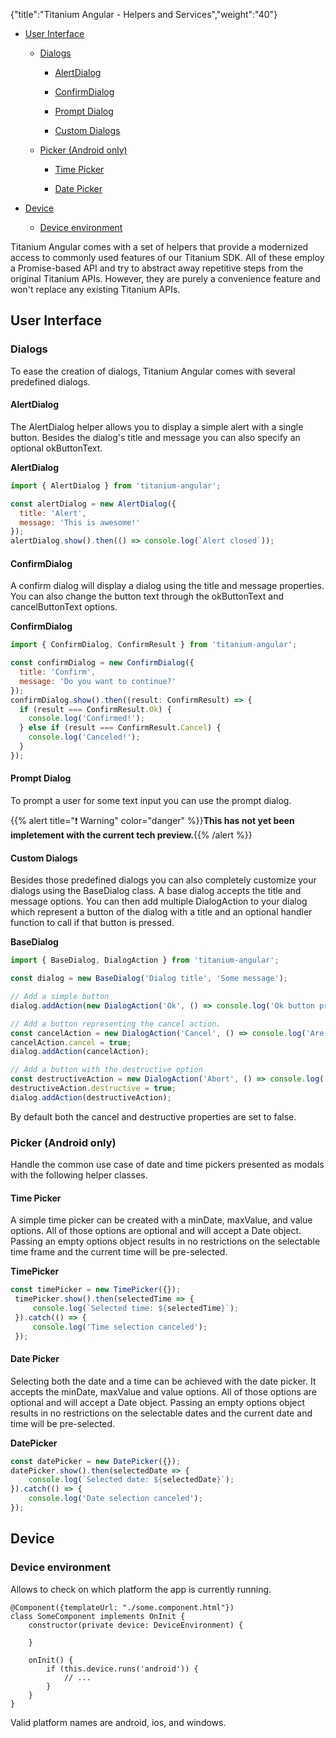 {"title":"Titanium Angular - Helpers and Services","weight":"40"}

* [User Interface](#user-interface)

    * [Dialogs](#dialogs)

        * [AlertDialog](#alertdialog)

        * [ConfirmDialog](#confirmdialog)

        * [Prompt Dialog](#prompt-dialog)

        * [Custom Dialogs](#custom-dialogs)

    * [Picker (Android only)](#picker-android-only)

        * [Time Picker](#time-picker)

        * [Date Picker](#date-picker)

* [Device](#device)

    * [Device environment](#device-environment)

Titanium Angular comes with a set of helpers that provide a modernized access to commonly used features of our Titanium SDK. All of these employ a Promise-based API and try to abstract away repetitive steps from the original Titanium APIs. However, they are purely a convenience feature and won't replace any existing Titanium APIs.

## User Interface

### Dialogs

To ease the creation of dialogs, Titanium Angular comes with several predefined dialogs.

#### AlertDialog

The AlertDialog helper allows you to display a simple alert with a single button. Besides the dialog's title and message you can also specify an optional okButtonText.

**AlertDialog**

```javascript
import { AlertDialog } from 'titanium-angular';

const alertDialog = new AlertDialog({
  title: 'Alert',
  message: 'This is awesome!'
});
alertDialog.show().then(() => console.log(`Alert closed`));
```

#### ConfirmDialog

A confirm dialog will display a dialog using the title and message properties. You can also change the button text through the okButtonText and cancelButtonText options.

**ConfirmDialog**

```javascript
import { ConfirmDialog, ConfirmResult } from 'titanium-angular';

const confirmDialog = new ConfirmDialog({
  title: 'Confirm',
  message: 'Do you want to continue?'
});
confirmDialog.show().then((result: ConfirmResult) => {
  if (result === ConfirmResult.Ok) {
    console.log('Confirmed!');
  } else if (result === ConfirmResult.Cancel) {
    console.log('Canceled!');
  }
});
```

#### Prompt Dialog

To prompt a user for some text input you can use the prompt dialog.

{{% alert title="❗️ Warning" color="danger" %}}**This has not yet been impletement with the current tech preview.**{{% /alert %}}

#### Custom Dialogs

Besides those predefined dialogs you can also completely customize your dialogs using the BaseDialog class. A base dialog accepts the title and message options. You can then add multiple DialogAction to your dialog which represent a button of the dialog with a title and an optional handler function to call if that button is pressed.

**BaseDialog**

```javascript
import { BaseDialog, DialogAction } from 'titanium-angular';

const dialog = new BaseDialog('Dialog title', 'Some message');

// Add a simple button
dialog.addAction(new DialogAction('Ok', () => console.log('Ok button pressed!')));

// Add a button representing the cancel action.
const cancelAction = new DialogAction('Cancel', () => console.log('Are you really gonna quit now?'));
cancelAction.cancel = true;
dialog.addAction(cancelAction);

// Add a button with the destructive option
const destructiveAction = new DialogAction('Abort', () => console.log('Ok ok, we are done here.'));
destructiveAction.destructive = true;
dialog.addAction(destructiveAction);
```

By default both the cancel and destructive properties are set to false.

### Picker (Android only)

Handle the common use case of date and time pickers presented as modals with the following helper classes.

#### Time Picker

A simple time picker can be created with a minDate, maxValue, and value options. All of those options are optional and will accept a Date object. Passing an empty options object results in no restrictions on the selectable time frame and the current time will be pre-selected.

**TimePicker**

```javascript
const timePicker = new TimePicker({});
 timePicker.show().then(selectedTime => {
     console.log(`Selected time: ${selectedTime}`);
 }).catch(() => {
     console.log('Time selection canceled');
 });
```

#### Date Picker

Selecting both the date and a time can be achieved with the date picker. It accepts the minDate, maxValue and value options. All of those options are optional and will accept a Date object. Passing an empty options object results in no restrictions on the selectable dates and the current date and time will be pre-selected.

**DatePicker**

```javascript
const datePicker = new DatePicker({});
datePicker.show().then(selectedDate => {
    console.log(`Selected date: ${selectedDate}`);
}).catch(() => {
    console.log('Date selection canceled');
});
```

## Device

### Device environment

Allows to check on which platform the app is currently running.

```
@Component({templateUrl: "./some.component.html"})
class SomeComponent implements OnInit {
    constructor(private device: DeviceEnvironment) {

    }

    onInit() {
        if (this.device.runs('android')) {
            // ...
        }
    }
}
```

Valid platform names are android, ios, and windows.
